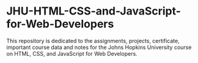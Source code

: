 # JHU-HTML-CSS-and-JavaScript-for-Web-Developers
This repository is dedicated to the assignments, projects, certificate, important course data and notes for the Johns Hopkins University course on HTML, CSS, and JavaScript for Web Developers.
